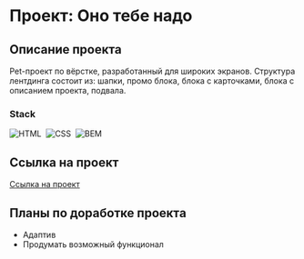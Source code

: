 # Проект: Оно тебе надо

## Описание проекта

Pet-проект по вёрстке, разработанный для широких экранов. Структура лентдинга состоит из: шапки, промо блока, блока с карточками, блока с описанием проекта, подвала.

### Stack

<img src="https://img.shields.io/badge/html5-%23E34F26.svg?style=for-the-badge&logo=html5&logoColor=white" title="HTML5" alt="HTML"/>&nbsp;
<img src="https://img.shields.io/badge/css3-6DA55F.svg?style=for-the-badge&logo=css3&logoColor=blue"  title="CSS3" alt="CSS" />&nbsp;
<img src="https://img.shields.io/badge/bem-000000.svg?style=for-the-badge&logo=bem3&logoColor=black"  title="BEM" alt="BEM" />&nbsp;

## Ссылка на проект

[Ссылка на проект](https://m-golovatenko.github.io/ono-tebe-nado/)

## Планы по доработке проектa

- Адаптив
- Продумать возможный функционал
